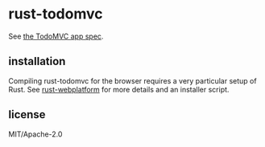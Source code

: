 # rust-todomvc

See [the TodoMVC app spec](https://github.com/tastejs/todomvc/blob/master/app-spec.md).

## installation

Compiling rust-todomvc for the browser requires a very particular setup of Rust. See [rust-webplatform](https://github.com/tcr/rust-webplatform) for more details and an installer script.

## license

MIT/Apache-2.0
